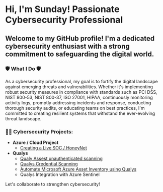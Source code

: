 # Hi, I'm Sunday! Passionate Cybersecurity Professional

## Welcome to my GitHub profile! I'm a dedicated cybersecurity enthusiast with a strong commitment to safeguarding the digital world.

### 🛡️ What I Do 🛡️

As a cybersecurity professional, my goal is to fortify the digital landscape against emerging threats and vulnerabilities. Whether it's implementing robust security measures in compliance with standards such as PCI DSS, NIST 800-53, NIST 800-37, ISO 27001, HIPAA, continuously monitoring activity logs, promptly addressing incidents and response, conducting thorough security audits, or educating teams on best practices, I'm committed to creating resilient systems that withstand the ever-evolving threat landscape.

### 👨‍💻 Cybersecurity Projects:

- **Azure / Cloud Project**
  - [Creating a Live SOC / HoneyNet](https://github.com/sunny4lab-project/Cloud-SOC-Azure-)
- **Qualys**
   - [Qualy Assest unauthenticated scanning ](https://github.com/sunny4lab-project/Qualys-Asset-Scanning.)
   - [Qualys Credential Scanning](https://github.com/sunny4lab-project/Qualys-Credential-Scanning-) 
   - [Automate Microsoft Azure Asset Inventory using Qualys](https://github.com/sunny4lab-project/-Automate-Microsoft-Azure-Asset-Inventory-using-Qualys)
   - Qualys Integration with Azure Sentinel


Let's collaborate to strengthen cybersecurity!
